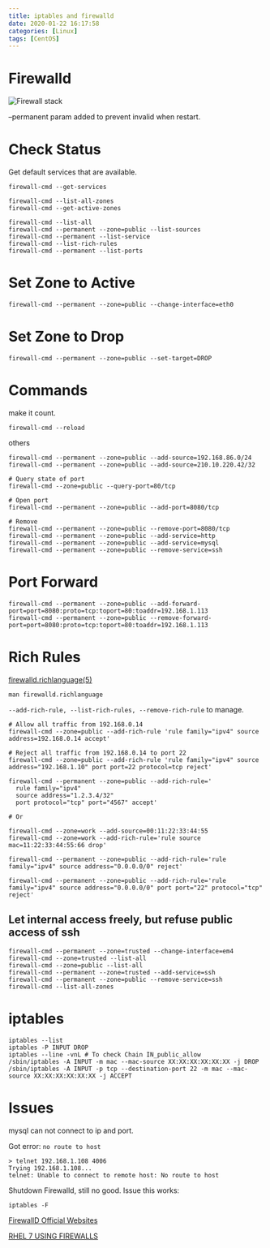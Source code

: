 ```yaml
---
title: iptables and firewalld
date: 2020-01-22 16:17:58
categories: [Linux]
tags: [CentOS]
---
```


# Firewalld

![Firewall stack][Firewall stack]
<!--more-->

–permanent param added to prevent invalid when restart.

# Check Status
Get default services that are available.
```
firewall-cmd --get-services
```
```
firewall-cmd --list-all-zones
firewall-cmd --get-active-zones
```
```
firewall-cmd --list-all
firewall-cmd --permanent --zone=public --list-sources
firewall-cmd --permanent --list-service
firewall-cmd --list-rich-rules
firewall-cmd --permanent --list-ports
```
# Set Zone to Active
```
firewall-cmd --permanent --zone=public --change-interface=eth0
```
# Set Zone to Drop
```
firewall-cmd --permanent --zone=public --set-target=DROP
```
# Commands
make it count.
```
firewall-cmd --reload
```
others
```
firewall-cmd --permanent --zone=public --add-source=192.168.86.0/24
firewall-cmd --permanent --zone=public --add-source=210.10.220.42/32

# Query state of port
firewall-cmd --zone=public --query-port=80/tcp

# Open port
firewall-cmd --permanent --zone=public --add-port=8080/tcp

# Remove
firewall-cmd --permanent --zone=public --remove-port=8080/tcp
firewall-cmd --permanent --zone=public --add-service=http
firewall-cmd --permanent --zone=public --add-service=mysql
firewall-cmd --permanent --zone=public --remove-service=ssh
```
# Port Forward
```
firewall-cmd --permanent --zone=public --add-forward-port=port=8080:proto=tcp:toport=80:toaddr=192.168.1.113
firewall-cmd --permanent --zone=public --remove-forward-port=port=8080:proto=tcp:toport=80:toaddr=192.168.1.113
```

# Rich Rules

[firewalld.richlanguage(5)](https://jpopelka.fedorapeople.org/firewalld/doc/firewalld.richlanguage.html)

```
man firewalld.richlanguage
```

`--add-rich-rule, --list-rich-rules, --remove-rich-rule` to manage.


```
# Allow all traffic from 192.168.0.14 
firewall-cmd --zone=public --add-rich-rule 'rule family="ipv4" source address=192.168.0.14 accept'

# Reject all traffic from 192.168.0.14 to port 22
firewall-cmd --zone=public --add-rich-rule 'rule family="ipv4" source address="192.168.1.10" port port=22 protocol=tcp reject'

firewall-cmd --permanent --zone=public --add-rich-rule='
  rule family="ipv4"
  source address="1.2.3.4/32"
  port protocol="tcp" port="4567" accept'

# Or

firewall-cmd --zone=work --add-source=00:11:22:33:44:55
firewall-cmd --zone=work --add-rich-rule='rule source mac=11:22:33:44:55:66 drop'
```

```
firewall-cmd --permanent --zone=public --add-rich-rule='rule family="ipv4" source address="0.0.0.0/0" reject'

firewall-cmd --permanent --zone=public --add-rich-rule='rule family="ipv4" source address="0.0.0.0/0" port port="22" protocol="tcp" reject'
```

## Let internal access freely, but refuse public access of ssh

```
firewall-cmd --permanent --zone=trusted --change-interface=em4
firewall-cmd --zone=trusted --list-all
firewall-cmd --zone=public --list-all
firewall-cmd --permanent --zone=trusted --add-service=ssh
firewall-cmd --permanent --zone=public --remove-service=ssh
firewall-cmd --list-all-zones
```

# iptables

```
iptables --list
iptables -P INPUT DROP
iptables --line -vnL # To check Chain IN_public_allow
/sbin/iptables -A INPUT -m mac --mac-source XX:XX:XX:XX:XX:XX -j DROP
/sbin/iptables -A INPUT -p tcp --destination-port 22 -m mac --mac-source XX:XX:XX:XX:XX:XX -j ACCEPT
```


# Issues

mysql can not connect to ip and port.

Got error: `no route to host`

```
> telnet 192.168.1.108 4006
Trying 192.168.1.108...
telnet: Unable to connect to remote host: No route to host
```
Shutdown Firewalld, still no good.
Issue this works:
```
iptables -F 
```

[Firewall stack]: /blog/img/firewall_stack.png "Firewall stack"


[FirewallD Official Websites](http://www.firewalld.org/)

[RHEL 7 USING FIREWALLS](https://access.redhat.com/documentation/en-us/red_hat_enterprise_linux/7/html/security_guide/sec-using_firewalls#sec-Introduction_to_firewalld)